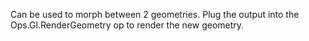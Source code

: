 Can be used to morph between 2 geometries. Plug the output into the Ops.Gl.RenderGeometry op to render the new geometry.
